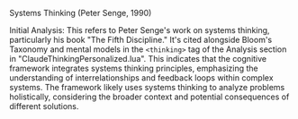 Systems Thinking (Peter Senge, 1990)

Initial Analysis:
This refers to Peter Senge's work on systems thinking, particularly his book "The Fifth Discipline." It's cited alongside Bloom's Taxonomy and mental models in the `<thinking>` tag of the Analysis section in "ClaudeThinkingPersonalized.lua". This indicates that the cognitive framework integrates systems thinking principles, emphasizing the understanding of interrelationships and feedback loops within complex systems. The framework likely uses systems thinking to analyze problems holistically, considering the broader context and potential consequences of different solutions.
